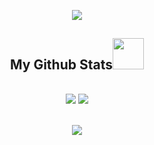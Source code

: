 <p align="center">
  <img src="https://user-images.githubusercontent.com/115675892/197508854-1d14d342-e5ae-4ad6-bfb5-20671e4fdc45.png" />
</p align="center">
  


<h2 align="center">
  My Github Stats<img src="https://media0.giphy.com/media/nvKjkfWIl2msw/200w.webp" width="50">
</h2>

<h2 align="center">
  <img  src = "https://github-readme-stats.vercel.app/api?username=VikkMoor&theme=great-gatsby&show_icons=true">
  <img  src = "https://github-readme-stats.vercel.app/api/top-langs/?username=VikkMoor&theme=great-gatsby&layout=compact">
</h2>

<h2 align="center">
  <img src = "https://github-readme-streak-stats.herokuapp.com/?user=VikkMoor&show_icons=true&locale=en&layout=compact&theme=great-gatsby&line_height=0">
</h2>

